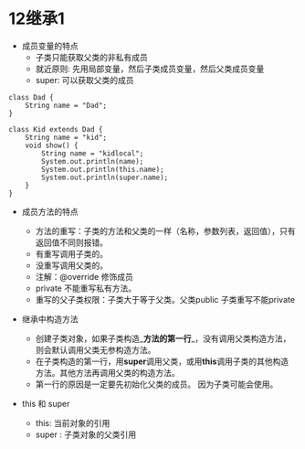 # 12继承1

* 成员变量的特点
  * 子类只能获取父类的非私有成员
  * 就近原则: 先用局部变量，然后子类成员变量，然后父类成员变量
  * super: 可以获取父类的成员  

```text
class Dad {
    String name = "Dad";
}

class Kid extends Dad {
    String name = "kid";
    void show() {
        String name = "kidlocal";
        System.out.println(name);
        System.out.println(this.name);
        System.out.println(super.name);
    }
} 
```



* 成员方法的特点

  * 方法的重写：子类的方法和父类的一样（名称，参数列表，返回值），只有返回值不同则报错。
  * 有重写调用子类的。 
  * 没重写调用父类的。
  * 注解：@override 修饰成员
  * private  不能重写私有方法。
  * 重写的父子类权限：子类大于等于父类。父类public  子类重写不能private

* 继承中构造方法

  * 创建子类对象，如果子类构造_**方法的第一行**_，没有调用父类构造方法，则会默认调用父类无参构造方法。
  * 在子类构造的第一行，用**super**调用父类，或用**this**调用子类的其他构造方法。其他方法再调用父类的构造方法。
  * 第一行的原因是一定要先初始化父类的成员。 因为子类可能会使用。

 

* this  和 super
  * this:  当前对象的引用
  * super : 子类对象的父类引用






